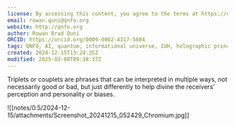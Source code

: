 ```yaml
---
license: By accessing this content, you agree to the terms at https://qnfo.org/LICENSE
email: rowan.quni@qnfo.org
website: http://qnfo.org
author: Rowan Brad Quni
ORCID: https://orcid.org/0009-0002-4317-5604
tags: QNFO, AI, quantum, informational universe, IUH, holographic principle
created: 2024-12-15T13:24:35Z
modified: 2025-03-08T09:38:37Z
---
```


Triplets or couplets are phrases that can be interpreted in multiple ways, not necessarily good or bad, but just differently to help divine the receivers’ perception and personality or biases.

![[notes/0.5/2024-12-15/attachments/Screenshot_20241215_052429_Chromium.jpg]]
